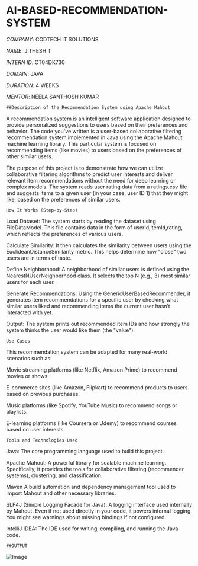 # AI-BASED-RECOMMENDATION-SYSTEM

*COMPANY*: CODTECH IT SOLUTIONS

*NAME*: JITHESH T

*INTERN ID*: CT04DK730

*DOMAIN*: JAVA

*DURATION*: 4 WEEKS

*MENTOR*: NEELA SANTHOSH KUMAR 

    ##Description of the Recommendation System using Apache Mahout

A recommendation system is an intelligent software application designed to provide personalized suggestions to users based on their preferences and behavior. The code you've written is a user-based collaborative filtering recommendation system implemented in Java using the Apache Mahout machine learning library. This particular system is focused on recommending items (like movies) to users based on the preferences of other similar users.

The purpose of this project is to demonstrate how we can utilize collaborative filtering algorithms to predict user interests and deliver relevant item recommendations without the need for deep learning or complex models. The system reads user rating data from a ratings.csv file and suggests items to a given user (in your case, user ID 1) that they might like, based on the preferences of similar users.

    How It Works (Step-by-Step)
Load Dataset: The system starts by reading the dataset using FileDataModel. This file contains data in the form of userId,itemId,rating, which reflects the preferences of various users.

Calculate Similarity:
It then calculates the similarity between users using the EuclideanDistanceSimilarity metric. This helps determine how "close" two users are in terms of taste.

Define Neighborhood: A neighborhood of similar users is defined using the NearestNUserNeighborhood class. It selects the top N (e.g., 3) most similar users for each user.

Generate Recommendations: Using the GenericUserBasedRecommender, it generates item recommendations for a specific user by checking what similar users liked and recommending items the current user hasn’t interacted with yet.

Output: The system prints out recommended item IDs and how strongly the system thinks the user would like them (the "value").

    Use Cases
This recommendation system can be adapted for many real-world scenarios such as:

Movie streaming platforms (like Netflix, Amazon Prime) to recommend movies or shows.

E-commerce sites (like Amazon, Flipkart) to recommend products to users based on previous purchases.

Music platforms (like Spotify, YouTube Music) to recommend songs or playlists.

E-learning platforms (like Coursera or Udemy) to recommend courses based on user interests.

    Tools and Technologies Used
Java: The core programming language used to build this project.

Apache Mahout: A powerful library for scalable machine learning. Specifically, it provides the tools for collaborative filtering (recommender systems), clustering, and classification.

Maven A build automation and dependency management tool used to import Mahout and other necessary libraries.

SLF4J (Simple Logging Facade for Java): A logging interface used internally by Mahout. Even if not used directly in your code, it powers internal logging. You might see warnings about missing bindings if not configured.

IntelliJ IDEA: The IDE used for writing, compiling, and running the Java code.


    ##OUTPUT

![Image](https://github.com/user-attachments/assets/afa83763-6633-4ce4-96d3-1fa1e68449c0)
